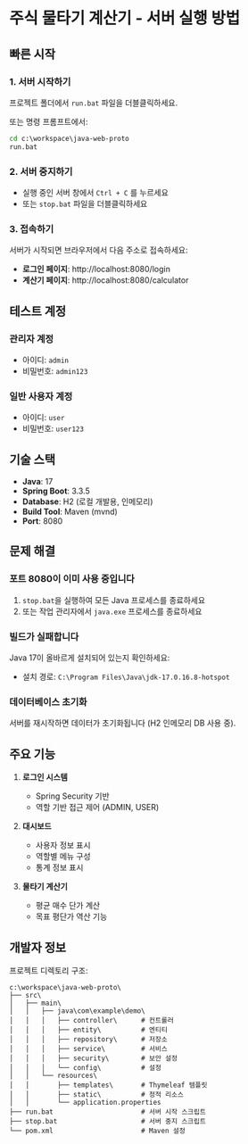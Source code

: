 # 주식 물타기 계산기 - 서버 실행 방법

## 빠른 시작

### 1. 서버 시작하기
프로젝트 폴더에서 `run.bat` 파일을 더블클릭하세요.

또는 명령 프롬프트에서:
```cmd
cd c:\workspace\java-web-proto
run.bat
```

### 2. 서버 중지하기
- 실행 중인 서버 창에서 `Ctrl + C` 를 누르세요
- 또는 `stop.bat` 파일을 더블클릭하세요

### 3. 접속하기
서버가 시작되면 브라우저에서 다음 주소로 접속하세요:

- **로그인 페이지**: http://localhost:8080/login
- **계산기 페이지**: http://localhost:8080/calculator

## 테스트 계정

### 관리자 계정
- 아이디: `admin`
- 비밀번호: `admin123`

### 일반 사용자 계정
- 아이디: `user`
- 비밀번호: `user123`

## 기술 스택

- **Java**: 17
- **Spring Boot**: 3.3.5
- **Database**: H2 (로컬 개발용, 인메모리)
- **Build Tool**: Maven (mvnd)
- **Port**: 8080

## 문제 해결

### 포트 8080이 이미 사용 중입니다
1. `stop.bat`을 실행하여 모든 Java 프로세스를 종료하세요
2. 또는 작업 관리자에서 `java.exe` 프로세스를 종료하세요

### 빌드가 실패합니다
Java 17이 올바르게 설치되어 있는지 확인하세요:
- 설치 경로: `C:\Program Files\Java\jdk-17.0.16.8-hotspot`

### 데이터베이스 초기화
서버를 재시작하면 데이터가 초기화됩니다 (H2 인메모리 DB 사용 중).

## 주요 기능

1. **로그인 시스템**
   - Spring Security 기반
   - 역할 기반 접근 제어 (ADMIN, USER)

2. **대시보드**
   - 사용자 정보 표시
   - 역할별 메뉴 구성
   - 통계 정보 표시

3. **물타기 계산기**
   - 평균 매수 단가 계산
   - 목표 평단가 역산 기능

## 개발자 정보

프로젝트 디렉토리 구조:
```
c:\workspace\java-web-proto\
├── src\
│   ├── main\
│   │   ├── java\com\example\demo\
│   │   │   ├── controller\      # 컨트롤러
│   │   │   ├── entity\          # 엔티티
│   │   │   ├── repository\      # 저장소
│   │   │   ├── service\         # 서비스
│   │   │   ├── security\        # 보안 설정
│   │   │   └── config\          # 설정
│   │   └── resources\
│   │       ├── templates\       # Thymeleaf 템플릿
│   │       ├── static\          # 정적 리소스
│   │       └── application.properties
├── run.bat                      # 서버 시작 스크립트
├── stop.bat                     # 서버 중지 스크립트
└── pom.xml                      # Maven 설정
```
